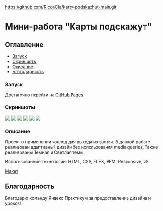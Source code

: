 https://github.com/RiconCla/karty-podskazhut-main.git
# Мини-работа "Карты подскажут"

## Оглавление

- [Запуск](#запуск)
- [Скриншоты](#скриншоты)
- [Описание](#описание)
- [Благодарность](#благодарность)

### Запуск

Достаточно перейти на [GitHub Pages](https://riconcla.github.io/karty-podskazhut-main/)

### Скриншоты

![](./screenshots/Screenshot.png)
![](./screenshots/Screenshot1.png)
![](./screenshots/Screenshot2.png)
![](./screenshots/Screenshot3.png)
![](./screenshots/Screenshot4.png)
![](./screenshots/Screenshot5.png)

### Описание

Проект о применении коллод для выхода из застоя. В данной работе реализован адаптивный дизайн без использования media queries. Также реализованы Темная и Светлая темы.

Использованные технологии: HTML, CSS, FLEX, BEM, Responsive, JS

[Макет](https://www.figma.com/design/ZyZg9Dc2CwGg221qJ7ibAn/%235-%D0%9A%D0%B0%D1%80%D1%82%D1%8B-%D0%BF%D0%BE%D0%B4%D1%81%D0%BA%D0%B0%D0%B6%D1%83%D1%82-(Copy)?node-id=0-1&t=UfwgY3CCnRbic9HM-1)

## Благодарность

Благодарю команду Яндекс Практикум за предоставление дизайна и уроков!